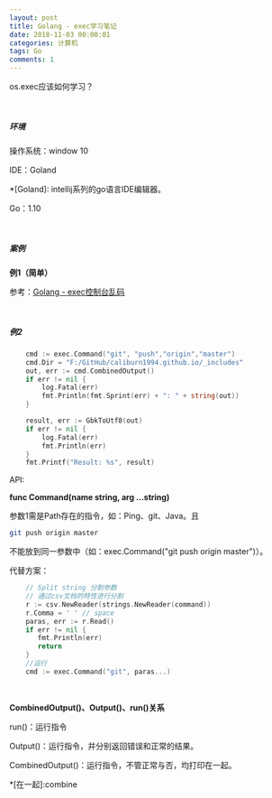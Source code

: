 ```yaml
---
layout: post
title: Golang - exec学习笔记
date: 2018-11-03 00:00:01
categories: 计算机
tags: Go
comments: 1
---
```


os.exec应该如何学习？

<br>

##### 环境

操作系统：window 10

IDE：Goland		

*[Goland]: intellij系列的go语言IDE编辑器。

Go：1.10

<br>

##### 案例

**例1（简单）**

参考：[Golang - exec控制台乱码](/2018/11/03/Golang-exec控制台乱码)

<br>

##### 例2

```go
	cmd := exec.Command("git", "push","origin","master")
	cmd.Dir = "F:/GitHub/caliburn1994.github.io/_includes"
	out, err := cmd.CombinedOutput()
	if err != nil {
		log.Fatal(err)
		fmt.Println(fmt.Sprint(err) + ": " + string(out))
	}

	result, err := GbkToUtf8(out)
	if err != nil {
		log.Fatal(err)
		fmt.Println(err)
	}
	fmt.Printf("Result: %s", result)

```

API:

**func Command(name string, arg ...string)** 

参数1需是Path存在的指令，如：Ping、git、Java。且

```bash
git push origin master
```

不能放到同一参数中（如：exec.Command("git push origin master")）。

代替方案：

```go
    // Split string 分割参数
    // 通过csv文档的特性进行分割
    r := csv.NewReader(strings.NewReader(command))
    r.Comma = ' ' // space
    paras, err := r.Read()
    if err != nil {
       fmt.Println(err)
       return
    }
    //运行
    cmd := exec.Command("git", paras...)
```

<br>

**CombinedOutput()、Output()、run()关系**

run()：运行指令

Output()：运行指令，并分别返回错误和正常的结果。

CombinedOutput()：运行指令，不管正常与否，均打印在一起。

*[在一起]:combine

